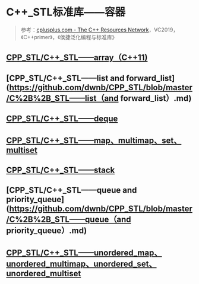# C++_STL标准库——容器

> 参考：[cplusplus.com - The C++ Resources Network](http://www.cplusplus.com/)，VC2019，《C++primer》，《侯捷泛化编程与标准库》

## [CPP_STL/C++_STL——array（C++11)](https://github.com/dwnb/CPP_STL/blob/master/C%2B%2B_STL——array（C%2B%2B11）.md)

## [CPP_STL/C++_STL——list and forward_list](https://github.com/dwnb/CPP_STL/blob/master/C%2B%2B_STL——list（and forward_list）.md)

## [CPP_STL/C++_STL——deque](https://github.com/dwnb/CPP_STL/blob/master/C%2B%2B_STL——deque.md)

## [CPP_STL/C++_STL——map、multimap、set、multiset](https://github.com/dwnb/CPP_STL/blob/master/C%2B%2B_STL——map、multimap、set、multiset.md)

## [CPP_STL/C++_STL——stack](https://github.com/dwnb/CPP_STL/blob/master/C%2B%2B_STL——stack.md)

## [CPP_STL/C++_STL——queue and priority_queue](https://github.com/dwnb/CPP_STL/blob/master/C%2B%2B_STL——queue（and priority_queue）.md)

## [CPP_STL/C++_STL——unordered_map、unordered_multimap、unordered_set、unordered_multiset](https://github.com/dwnb/CPP_STL/blob/master/C%2B%2B_STL——unordered_map、unordered_multimap、unordered_set、unordered_multiset.md)

